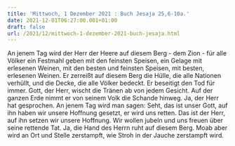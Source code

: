 ```yaml
---
title: 'Mittwoch, 1 Dezember 2021 : Buch Jesaja 25,6-10a.'
date: 2021-12-01T06:27:00.001+01:00
draft: false
url: /2021/12/mittwoch-1-dezember-2021-buch-jesaja.html
---
```


An jenem Tag wird der Herr der Heere auf diesem Berg - dem Zion - für alle Völker ein Festmahl geben mit den feinsten Speisen, ein Gelage mit erlesenen Weinen, mit den besten und feinsten Speisen, mit besten, erlesenen Weinen. Er zerreißt auf diesem Berg die Hülle, die alle Nationen verhüllt, und die Decke, die alle Völker bedeckt. Er beseitigt den Tod für immer. Gott, der Herr, wischt die Tränen ab von jedem Gesicht. Auf der ganzen Erde nimmt er von seinem Volk die Schande hinweg. Ja, der Herr hat gesprochen. An jenem Tag wird man sagen: Seht, das ist unser Gott, auf ihn haben wir unsere Hoffnung gesetzt, er wird uns retten. Das ist der Herr, auf ihn setzen wir unsere Hoffnung. Wir wollen jubeln und uns freuen über seine rettende Tat. Ja, die Hand des Herrn ruht auf diesem Berg. Moab aber wird an Ort und Stelle zerstampft, wie Stroh in der Jauche zerstampft wird.